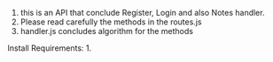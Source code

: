 1. this is an API that conclude Register, Login and also Notes handler.
2. Please read carefully the methods in the routes.js
3. handler.js concludes algorithm for the methods

Install Requirements:
1.
